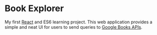 Book Explorer
=============

My first [React](https://facebook.github.io/react/) and ES6 learning project. This web application provides a simple and neat UI for users to send queries to [Google Books APIs](https://developers.google.com/books/).
